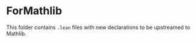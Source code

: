 # ForMathlib

This folder contains `.lean` files with new declarations to be upstreamed to Mathlib.
